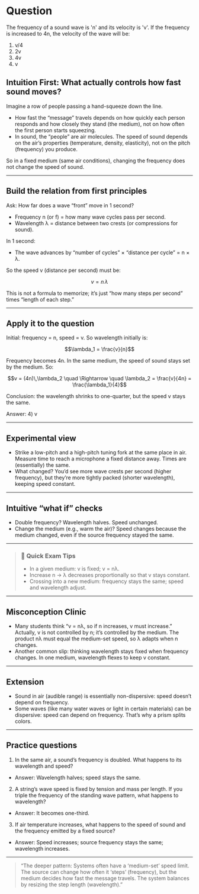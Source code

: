 # Question
The frequency of a sound wave is 'n' and its velocity is 'v'. If the frequency is increased to 4n, the velocity of the wave will be:  
1) v/4  
2) 2v  
3) 4v  
4) v

## Intuition First: What actually controls how fast sound moves?

Imagine a row of people passing a hand-squeeze down the line.
- How fast the “message” travels depends on how quickly each person responds and how closely they stand (the medium), not on how often the first person starts squeezing.
- In sound, the “people” are air molecules. The speed of sound depends on the air’s properties (temperature, density, elasticity), not on the pitch (frequency) you produce.

So in a fixed medium (same air conditions), changing the frequency does not change the speed of sound.

---

## Build the relation from first principles

Ask: How far does a wave “front” move in 1 second?

- Frequency n (or f) = how many wave cycles pass per second.
- Wavelength λ = distance between two crests (or compressions for sound).

In 1 second:
- The wave advances by “number of cycles” × “distance per cycle” = n × λ.

So the speed v (distance per second) must be:
```math
v = n \, \lambda
```

This is not a formula to memorize; it’s just “how many steps per second” times “length of each step.”

---

## Apply it to the question

Initial: frequency = n, speed = v. So wavelength initially is:
```math
\lambda_1 = \frac{v}{n}
```

Frequency becomes 4n. In the same medium, the speed of sound stays set by the medium. So:
```math
v = (4n)\,\lambda_2 \quad \Rightarrow \quad \lambda_2 = \frac{v}{4n} = \frac{\lambda_1}{4}
```

Conclusion: the wavelength shrinks to one-quarter, but the speed v stays the same.

Answer: 4) v

---

## Experimental view

- Strike a low-pitch and a high-pitch tuning fork at the same place in air. Measure time to reach a microphone a fixed distance away. Times are (essentially) the same.
- What changed? You’d see more wave crests per second (higher frequency), but they’re more tightly packed (shorter wavelength), keeping speed constant.

---

## Intuitive “what if” checks

- Double frequency? Wavelength halves. Speed unchanged.
- Change the medium (e.g., warm the air)? Speed changes because the medium changed, even if the source frequency stayed the same.

---

> ### 🧠 Quick Exam Tips
> - In a given medium: v is fixed; v = nλ.
> - Increase n → λ decreases proportionally so that v stays constant.
> - Crossing into a new medium: frequency stays the same; speed and wavelength adjust.

---

## Misconception Clinic

- Many students think “v = nλ, so if n increases, v must increase.” Actually, v is not controlled by n; it’s controlled by the medium. The product nλ must equal the medium-set speed, so λ adapts when n changes.
- Another common slip: thinking wavelength stays fixed when frequency changes. In one medium, wavelength flexes to keep v constant.

---

## Extension

- Sound in air (audible range) is essentially non-dispersive: speed doesn’t depend on frequency.
- Some waves (like many water waves or light in certain materials) can be dispersive: speed can depend on frequency. That’s why a prism splits colors.

---

## Practice questions

1) In the same air, a sound’s frequency is doubled. What happens to its wavelength and speed?
- Answer: Wavelength halves; speed stays the same.

2) A string’s wave speed is fixed by tension and mass per length. If you triple the frequency of the standing wave pattern, what happens to wavelength?
- Answer: It becomes one-third.

3) If air temperature increases, what happens to the speed of sound and the frequency emitted by a fixed source?
- Answer: Speed increases; source frequency stays the same; wavelength increases.

---

> “The deeper pattern: Systems often have a ‘medium-set’ speed limit. The source can change how often it ‘steps’ (frequency), but the medium decides how fast the message travels. The system balances by resizing the step length (wavelength).”